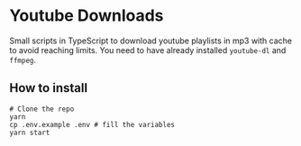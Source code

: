 # Youtube Downloads

Small scripts in TypeScript to download youtube playlists in mp3 with cache to avoid reaching limits.
You need to have already installed `youtube-dl` and `ffmpeg`.

## How to install

```
# Clone the repo
yarn
cp .env.example .env # fill the variables
yarn start
```
